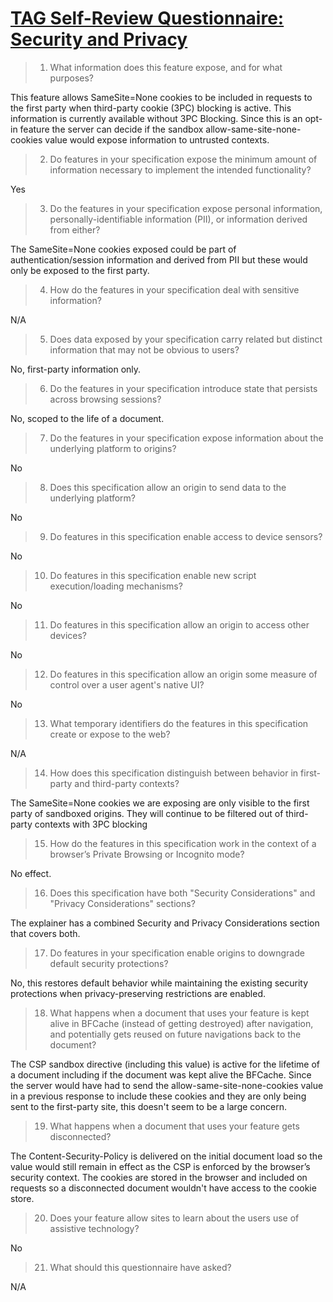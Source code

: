 # [TAG Self-Review Questionnaire: Security and Privacy](https://w3ctag.github.io/security-questionnaire/)


> 01.  What information does this feature expose, and for what purposes?

This feature allows SameSite=None cookies to be included in requests to the first party when third-party cookie (3PC) blocking is active. This information is currently available without 3PC Blocking. 
Since this is an opt-in feature the server can decide if the sandbox allow-same-site-none-cookies value would expose information to untrusted contexts. 
> 02.  Do features in your specification expose the minimum amount of information
>      necessary to implement the intended functionality?

Yes
> 03.  Do the features in your specification expose personal information,
>      personally-identifiable information (PII), or information derived from
>      either?

The SameSite=None cookies exposed could be part of authentication/session information and derived from PII but these would only be exposed to the first party.  
> 04.  How do the features in your specification deal with sensitive information?

N/A
> 05.  Does data exposed by your specification carry related but distinct
>      information that may not be obvious to users?

No, first-party information only. 
> 06.  Do the features in your specification introduce state
>      that persists across browsing sessions?

No, scoped to the life of a document. 
> 07.  Do the features in your specification expose information about the
>      underlying platform to origins?

No 
> 08.  Does this specification allow an origin to send data to the underlying
>      platform?

No
> 09.  Do features in this specification enable access to device sensors?

No
> 10.  Do features in this specification enable new script execution/loading
>      mechanisms?

No
> 11.  Do features in this specification allow an origin to access other devices?

No
> 12.  Do features in this specification allow an origin some measure of control over
>      a user agent's native UI?

No
> 13.  What temporary identifiers do the features in this specification create or
>      expose to the web?

N/A
> 14.  How does this specification distinguish between behavior in first-party and
>      third-party contexts?

The SameSite=None cookies we are exposing are only visible to the first party of sandboxed origins. They will continue to be filtered out of third-party contexts with 3PC blocking
> 15.  How do the features in this specification work in the context of a browser’s
>      Private Browsing or Incognito mode?

No effect. 
> 16.  Does this specification have both "Security Considerations" and "Privacy
>      Considerations" sections?

The explainer has a combined Security and Privacy Considerations section that covers both. 
> 17.  Do features in your specification enable origins to downgrade default
>      security protections?

No, this restores default behavior while maintaining the existing security protections when privacy-preserving restrictions are enabled. 
> 18.  What happens when a document that uses your feature is kept alive in BFCache
>      (instead of getting destroyed) after navigation, and potentially gets reused
>      on future navigations back to the document?

The CSP sandbox directive (including this value) is active for the lifetime of a document including if the document was kept alive the BFCache. 
Since the server would have had to send the allow-same-site-none-cookies value in a previous response to include these cookies and they are only being sent to the first-party site, this doesn't seem to be a large concern. 
> 19.  What happens when a document that uses your feature gets disconnected?

The Content-Security-Policy is delivered on the initial document load so the value would still remain in effect as the CSP is enforced by the browser’s security context. The cookies are stored in the browser and included on requests so a disconnected document wouldn't have access to the cookie store. 
> 20.  Does your feature allow sites to learn about the users use of assistive technology?

No
> 21.  What should this questionnaire have asked?

N/A
